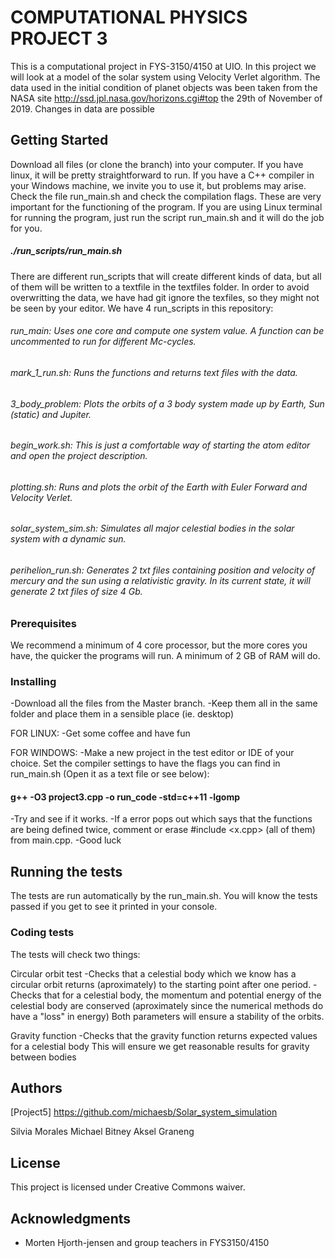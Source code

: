 

# COMPUTATIONAL PHYSICS PROJECT 3

This is a computational project in FYS-3150/4150 at UIO. In this project we will look at a model of the solar system using Velocity Verlet algorithm. The data used in the initial condition of planet objects was been taken from the NASA site http://ssd.jpl.nasa.gov/horizons.cgi#top the 29th of November of 2019. Changes in data are possible

## Getting Started

Download all files (or clone the branch) into your computer. If you have linux, it will be pretty straightforward to run.
If you have a C++ compiler in your Windows machine, we invite you to use it, but problems may arise. Check the file run_main.sh and check the compilation flags.
These are very important for the functioning of the program.
If you are using Linux terminal for running the program, just run the script run_main.sh and it will do the job for you.

##### ./run_scripts/run_main.sh

There are different run_scripts that will create different kinds of data, but all of them will be written to a textfile in the textfiles folder. In order to avoid overwritting the data, we have had git ignore the texfiles, so they might not be seen by your editor. 
We have 4 run_scripts in this repository: 
###### run_main: Uses one core and compute one system value. A function can be uncommented to run for different Mc-cycles.
###### mark_1_run.sh: Runs the functions and returns text files with the data.
###### 3_body_problem: Plots the orbits of a 3 body system made up by Earth, Sun (static) and Jupiter.
###### begin_work.sh: This is just a comfortable way of starting the atom editor and open the project description. 
###### plotting.sh: Runs and plots the orbit of the Earth with Euler Forward and Velocity Verlet.
###### solar_system_sim.sh: Simulates all major celestial bodies in the solar system with a dynamic sun.
###### perihelion_run.sh: Generates 2 txt files containing position and velocity of mercury and the sun using a relativistic gravity. In its current state, it will generate 2 txt files of size 4 Gb.

### Prerequisites

We recommend a minimum of 4 core processor, but the more cores you have, the quicker the programs will run. A minimum of 2 GB of RAM will do.

### Installing

-Download all the files from the Master branch.
-Keep them all in the same folder and place them in a sensible place (ie. desktop)

FOR LINUX:
-Get some coffee and have fun

FOR WINDOWS:
-Make a new project in the test editor or IDE of your choice. Set the compiler settings to have the flags you can find in run_main.sh (Open it as a text file or see below):
#### g++ -O3 project3.cpp -o run_code -std=c++11 -lgomp

-Try and see if it works.
-If a error pops out which says that the functions are being defined twice, comment or erase #include <x.cpp> (all of them) from main.cpp.
-Good luck

## Running the tests

The tests are run automatically by the run_main.sh. You will know the tests passed if you get to see it printed in your console.

### Coding tests

The tests will check two things:

Circular orbit test 
-Checks that a celestial body which we know has a circular orbit returns (aproximately) to the starting point after one period.
-Checks that for a celestial body, the momentum and potential energy of the celestial body are conserved (aproximately since the numerical methods do have a "loss" in energy)
Both parameters will ensure a stability of the orbits.

Gravity function
-Checks that the gravity function returns expected values for a celestial body
This will ensure we get reasonable results for gravity between bodies


## Authors

[Project5] https://github.com/michaesb/Solar_system_simulation

Silvia Morales     Michael Bitney        Aksel Graneng

## License

This project is licensed under Creative Commons waiver.

## Acknowledgments

* Morten Hjorth-jensen and group teachers in FYS3150/4150
